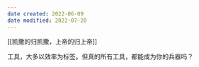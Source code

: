 ```yaml
---
date created: 2022-06-09
date modified: 2022-07-20
---
```


[[凯撒的归凯撒，上帝的归上帝]]

工具，大多以效率为标签。但真的所有工具，都能成为你的兵器吗？
